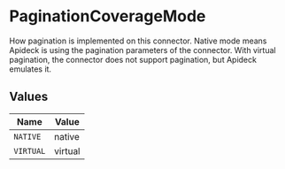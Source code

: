 # PaginationCoverageMode

How pagination is implemented on this connector. Native mode means Apideck is using the pagination parameters of the connector. With virtual pagination, the connector does not support pagination, but Apideck emulates it.


## Values

| Name      | Value     |
| --------- | --------- |
| `NATIVE`  | native    |
| `VIRTUAL` | virtual   |